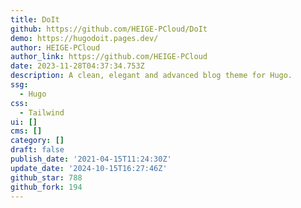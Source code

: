 ```yaml
---
title: DoIt
github: https://github.com/HEIGE-PCloud/DoIt
demo: https://hugodoit.pages.dev/
author: HEIGE-PCloud
author_link: https://github.com/HEIGE-PCloud
date: 2023-11-28T04:37:34.753Z
description: A clean, elegant and advanced blog theme for Hugo.
ssg:
  - Hugo
css:
  - Tailwind
ui: []
cms: []
category: []
draft: false
publish_date: '2021-04-15T11:24:30Z'
update_date: '2024-10-15T16:27:46Z'
github_star: 788
github_fork: 194
---
```

